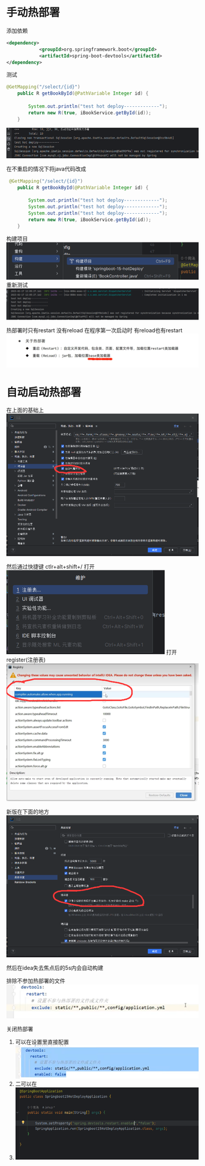
# 手动热部署
添加依赖
```xml
<dependency>
            <groupId>org.springframework.boot</groupId>
            <artifactId>spring-boot-devtools</artifactId>
</dependency>
```

测试
```java
@GetMapping("/select/{id}")
    public R getBookById(@PathVariable Integer id) {

        System.out.println("test hot deploy-------------");
        return new R(true, iBookService.getById(id));
    }

```
![img.png](picture/img_18.png)

在不重启的情况下将java代码改成
```java
 @GetMapping("/select/{id}")
    public R getBookById(@PathVariable Integer id) {

        System.out.println("test hot deploy-------------");
        System.out.println("test hot deploy-------------");
        System.out.println("test hot deploy-------------");
        return new R(true, iBookService.getById(id));
    }


```
构建项目
![img.png](picture/img_19.png)
重新测试
![img.png](picture/img_20.png)


热部署时只有restart 没有reload 在程序第一次启动时 有reload也有restart
![img.png](picture/img_21.png)


# 自动启动热部署
在上面的基础上
![img.png](picture/84737260.png)

然后通过快捷键 ctlr+alt+shift+/ 打开
![img.png](picture/img_22.png)
打开register(注册表)
![img.png](picture/572598394.png)

新版在下面的地方
![img.png](picture/13017009511.png)

然后在idea失去焦点后的5s内会自动构建

排除不参加热部署的文件
![img.png](picture/img_24.png)

关闭热部署
1. 可以在设置里直接配置
   ![img.png](picture/img_25.png)
2. 二可以在
3. ![img.png](picture/img_27.png)